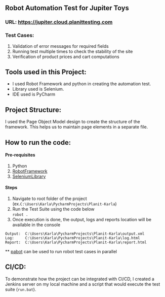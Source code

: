 ## Robot Automation Test for Jupiter Toys

### URL: https://jupiter.cloud.planittesting.com

### Test Cases:
1. Validation of error messages for required fields 
2. Running test multiple times to check the stability of the site
3. Verification of product prices and cart computations

## Tools used in this Project:
- I used Robot Framework and python in creating the automation test.
- Library used is Selenium.
- IDE used is PyCharm

## Project Structure: 
I used the Page Object Model design to create the structure of the framework. 
This helps us to maintain page elements in a separate file.

## How to run the code:
#### Pre-requisites
1. Python
2. [RobotFramework](https://robotframework.org/robotframework/latest/RobotFrameworkUserGuide.html#installing-using-pip)
3. [SeleniumLibrary](https://pypi.org/project/robotframework-seleniumlibrary/)

#### Steps
1. Navigate to root folder of the project (ex.`C:\Users\Karla\PycharmProjects\Planit-Karla`)
2. Run the Test Suite using the code below  
`robot .`
3. Once execution is done, the output, logs and reports location will be available in the console
```
Output:  C:\Users\Karla\PycharmProjects\Planit-Karla\output.xml
Log:     C:\Users\Karla\PycharmProjects\Planit-Karla\log.html
Report:  C:\Users\Karla\PycharmProjects\Planit-Karla\report.html
```
** [pabot](https://pabot.org/) can be used to run robot test cases in parallel
    

## CI/CD:
 To demonstrate how the project can be integrated with CI/CD, I created a Jenkins server on my local machine 
and a script that would execute the test suite (`run.bat`).